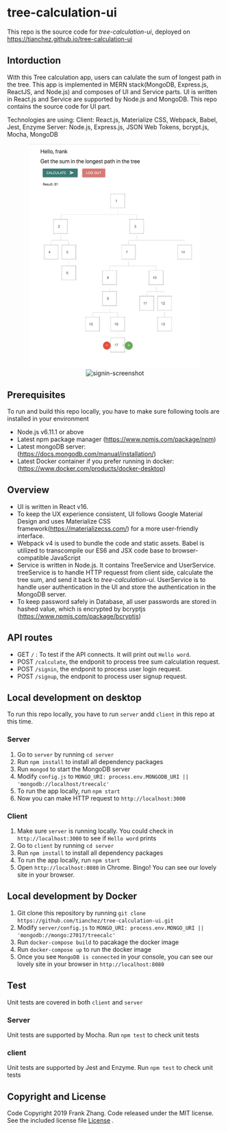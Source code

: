 # tree-calculation-ui

This repo is the source code for *tree-calculation-ui*, deployed on https://tianchez.github.io/tree-calculation-ui

## Intorduction
With this Tree calculation app, users can calulate the sum of longest path in the tree. This app is implemented in MERN stack(MongoDB, Express.js, ReactJS, and Node.js) and composes of UI and Service parts. UI is written in React.js and Service are supported by Node.js and MongoDB. This repo contains the source code for UI part.

Technologies are using:
Client: React.js, Materialize CSS, Webpack, Babel, Jest, Enzyme
Server: Node.js, Express.js, JSON Web Tokens, bcrypt.js, Mocha, MongoDB

<p align='center'>
<img src='https://github.com/tianchez/tree-calculation-ui/blob/master/doc/tree.png' width='400' alt='tree-screenshot'>
<img src='https://github.com/tianchez/tree-calculation-ui/blob/master/doc/signin.png' width='400' alt='signin-screenshot'>
</p>

## Prerequisites
To run and build this repo locally, you have to make sure following tools are installed in your environment
* Node.js v6.11.1 or above
* Latest npm package manager (https://www.npmjs.com/package/npm)
* Latest mongoDB server: (https://docs.mongodb.com/manual/installation/)
* Latest Docker container if you prefer running in docker: (https://www.docker.com/products/docker-desktop) 

## Overview
* UI is written in React v16. 
* To keep the UX experience consistent, UI follows Google Material Design and uses Materialize CSS framework(https://materializecss.com/) for a more user-friendly interface. 
* Webpack v4 is used to bundle the code and static assets. Babel is utilized to transcompile our ES6 and JSX code base to browser-compatible JavaScript
* Service is written in Node.js. It contains TreeService and UserService. treeService is to handle HTTP requesst from client side, calculate the tree sum, and send it back to *tree-calculation-ui*. UserService is to handle user authentication in the UI and store the authentication in the MongoDB server.
* To keep password safely in Database, all user passwords are stored in hashed value, which is encrypted by bcryptjs (https://www.npmjs.com/package/bcryptjs)

## API routes
 * GET `/` : To test if the API connects. It will print out `Hello word`.
 * POST `/calculate`, the endponit to process tree sum calculation request.
 * POST `/signin`, the endponit to process user login request.
 * POST `/signup`, the endponit to process user signup request.
  
## Local development on desktop
To run this repo locally, you have to run `server` andd `client` in this repo at this time. 
### Server
1. Go to `server` by running `cd server`
2. Run `npm install` to install all dependency packages
3. Run `mongod` to start the MongoDB server
4. Modify `config.js` to `MONGO_URI: process.env.MONGODB_URI || 'mongodb://localhost/treecalc'`
5. To run the app locally, run  `npm start`
6. Now you can make HTTP request to `http://localhost:3000`
 
### Client
1. Make sure `server` is running locally. You could check in `http://localhost:3000` to see if `Hello word` prints
2. Go to `client` by running `cd server`
3. Run `npm install` to install all dependency packages
4. To run the app locally, run  `npm start`
5. Open `http://localhost:8080` in Chrome. Bingo! You can see our lovely site in your browser.

## Local development by Docker
1. Git clone this repository by running `git clone https://github.com/tianchez/tree-calculation-ui.git`
2. Modify `server/config.js` to `MONGO_URI: process.env.MONGO_URI || 'mongodb://mongo:27017/treecalc'`
3. Run `docker-compose build` to pacakage the docker image
4. Run `docker-compose up` to run the docker image
5. Once you see `MongoDB is connected` in your console, you can see our lovely site in your browser in `http://localhost:8080`

## Test
Unit tests are covered in both `client` and `server`
### Server
Unit tests are supported by Mocha. Run `npm test` to check unit tests

### client
Unit tests are supported by Jest and Enzyme. Run `npm test` to check unit tests

## Copyright and License
Code Copyright 2019 Frank Zhang. Code released under the MIT license. See the included license file [License](LICENSE) .